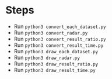 # Steps

- Run `python3 convert_each_dataset.py`
- Run `python3 convert_radar.py`
- Run `python3 convert_result_ratio.py`
- Run `python3 convert_result_time.py`
- Run `python3 draw_each_dataset.py`
- Run `python3 draw_radar.py`
- Run `python3 draw_result_ratio.py`
- Run `python3 draw_result_time.py`